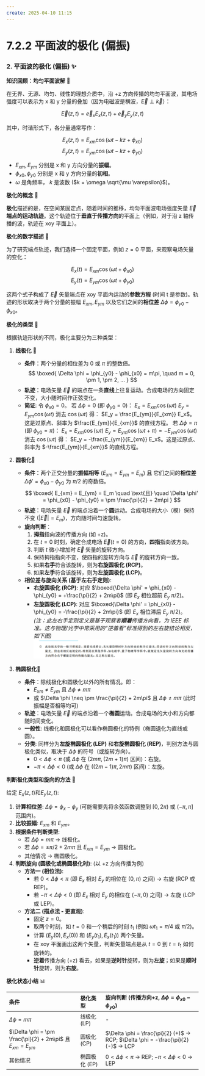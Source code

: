 ```yaml
---
create: 2025-04-10 11:15
---
```

# 7.2.2 平面波的极化 (偏振)
### 2. 平面波的极化 (偏振) ✨

**知识回顾：均匀平面波解** 📝

在无界、无源、均匀、线性的理想介质中，沿 +z 方向传播的均匀平面波，其电场强度可以表示为 x 和 y 分量的叠加（因为电磁波是横波，$\vec{E} \perp \vec{k}$）：

$$ \vec{E}(z, t) = \vec{e}_x E_x(z, t) + \vec{e}_y E_y(z, t) $$

其中，时谐形式下，各分量通常写作：

$$ E_x(z, t) = E_{xm} \cos(\omega t - kz + \phi_{x0}) $$
$$ E_y(z, t) = E_{ym} \cos(\omega t - kz + \phi_{y0}) $$

*   $E_{xm}, E_{ym}$ 分别是 x 和 y 方向分量的**振幅**。
*   $\phi_{x0}, \phi_{y0}$ 分别是 x 和 y 方向分量的**初相**。
*   $\omega$ 是角频率， $k$ 是波数 ($k = \omega \sqrt{\mu \varepsilon}$)。

**极化的概念** 🤔

**极化**描述的是，在空间某固定点，随着时间的推移，均匀平面波电场强度矢量 $\vec{E}$ **端点的运动轨迹**。这个轨迹位于**垂直于传播方向**的平面上（例如，对于沿 z 轴传播的波，轨迹在 xoy 平面上）。

**极化的数学描述** 📐

为了研究端点轨迹，我们选择一个固定平面，例如 $z=0$ 平面，来观察电场矢量的变化：

$$ E_x(t) = E_{xm} \cos(\omega t + \phi_{x0}) $$
$$ E_y(t) = E_{ym} \cos(\omega t + \phi_{y0}) $$

这两个式子构成了 $\vec{E}$ 矢量端点在 xoy 平面内运动的**参数方程** (时间 t 是参数)。轨迹的形状取决于两个分量的振幅 $E_{xm}, E_{ym}$ 以及它们之间的**相位差** $\Delta \phi = \phi_{y0} - \phi_{x0}$。

**极化的类型** 🌟

根据轨迹形状的不同，极化主要分为三种类型：

1.  **线极化** 📏
    *   **条件**：两个分量的相位差为 0 或 $\pi$ 的整数倍。
        $$ \boxed{ \Delta \phi = \phi_{y0} - \phi_{x0} = m\pi, \quad m = 0, \pm 1, \pm 2, ... } $$
    *   **轨迹**：电场矢量 $\vec{E}$ 的端点在一条**直线**上往复运动。合成电场的方向固定不变，大小随时间作正弦变化。
    *   **简证**:
        令 $\phi_{x0} = 0$。
        若 $\Delta \phi = 0$ (即 $\phi_{y0} = 0$)：
        $E_x = E_{xm} \cos(\omega t)$
        $E_y = E_{ym} \cos(\omega t)$
        消去 $\cos(\omega t)$ 得： $E_y = \frac{E_{ym}}{E_{xm}} E_x$。这是过原点、斜率为 $\frac{E_{ym}}{E_{xm}}$ 的直线方程。
        若 $\Delta \phi = \pi$ (即 $\phi_{y0} = \pi$)：
        $E_x = E_{xm} \cos(\omega t)$
        $E_y = E_{ym} \cos(\omega t + \pi) = -E_{ym} \cos(\omega t)$
        消去 $\cos(\omega t)$ 得： $E_y = -\frac{E_{ym}}{E_{xm}} E_x$。这是过原点、斜率为 $-\frac{E_{ym}}{E_{xm}}$ 的直线方程。

2.  **圆极化**🔄
    *   **条件**：两个正交分量的**振幅相等** ($E_{xm} = E_{ym} = E_m$) **且** 它们之间的**相位差** $\Delta \phi' = \phi_{x0} - \phi_{y0}$ 为 $\pi/2$ 的奇数倍。
        $$ \boxed{ E_{xm} = E_{ym} = E_m \quad \text{且} \quad \Delta \phi' = \phi_{x0} - \phi_{y0} = \pm \frac{\pi}{2} + 2m\pi } $$
    *   **轨迹**：电场矢量 $\vec{E}$ 的端点沿着一个**圆**运动。合成电场的大小（模）保持不变 ($|\vec{E}| = E_m$)，方向随时间匀速旋转。
    *   **旋向判断**：
        1.  **拇指**指向波的传播方向 (如 +z)。
        2.  在 $t=0$ 时刻，确定合成电场 $\vec{E}(t=0)$ 的方向，**四指**指向该方向。
        3.  判断 $t$ 微小增加时 $\vec{E}$ 矢量的旋转方向。
        4.  保持拇指指向不变，使四指的旋转方向与 $\vec{E}$ 的旋转方向一致。
        5.  如果**右手**符合该旋转，则为**右旋圆极化 (RCP)**。
        6.  如果**左手**符合该旋转，则为**左旋圆极化 (LCP)**。
    *   **相位差与旋向关系 (基于左右手定则)**:
        *   **右旋圆极化 (RCP)**: 对应 $\boxed{\Delta \phi' = \phi_{x0} - \phi_{y0} = +\frac{\pi}{2} + 2m\pi}$ (即 $E_x$ 相位超前 $E_y$ $\pi/2$)。
        *   **左旋圆极化 (LCP)**: 对应 $\boxed{\Delta \phi' = \phi_{x0} - \phi_{y0} = -\frac{\pi}{2} + 2m\pi}$ (即 $E_x$ 相位滞后 $E_y$ $\pi/2$)。
        *(注：此左右手定则定义是基于观察者**顺着**传播方向看，为 IEEE 标准。这与物理/光学中常采用的“逆着看”标准得到的左右旋结论相反，如下图)*
        ![Pasted image 20250410124945](Pic/Pasted%20image%2020250410124945.png)

3.  **椭圆极化**🥚
    *   **条件**：除线极化和圆极化以外的所有情况。即：
        *   $E_{xm} \neq E_{ym}$ 且 $\Delta \phi \neq m\pi$
        *   或 $\Delta \phi \neq \pm \frac{\pi}{2} + 2m\pi$ 且 $\Delta \phi \neq m\pi$ (此时振幅是否相等均可)
    *   **轨迹**：电场矢量 $\vec{E}$ 的端点沿着一个**椭圆**运动。合成电场的大小和方向都随时间变化。
    *   **一般性**: 线极化和圆极化可以看作椭圆极化的特例（椭圆退化为直线或圆）。
    *   **分类**: 同样分为**左旋椭圆极化 (LEP)** 和**右旋椭圆极化 (REP)**，判别方法与圆极化类似，取决于 $\Delta \phi$ 的符号（或旋转方向）。
        *   $0 < \Delta \phi < \pi$ (或 $\Delta \phi$ 在 $(2m\pi, (2m+1)\pi)$ 区间)：右旋。
        *   $-\pi < \Delta \phi < 0$ (或 $\Delta \phi$ 在 $((2m-1)\pi, 2m\pi)$ 区间)：左旋。

**判断极化类型和旋向的方法** 🧭

给定 $E_x(z, t)$和$E_y(z, t)$:

1.  **计算相位差**: $\Delta \phi = \phi_{x} - \phi_{y}$ (可能需要先将余弦函数调整到 $[0, 2\pi)$ 或 $(-\pi, \pi]$ 范围内)。
2.  **比较振幅**: $E_{xm}$ 和 $E_{ym}$。
3.  **根据条件判断类型**:
    *   若 $\Delta \phi = m\pi$ -> 线极化。
    *   若 $\Delta \phi = \pm \pi/2 + 2m\pi$ 且 $E_{xm} = E_{ym}$ -> 圆极化。
    *   其他情况 -> 椭圆极化。
4.  **判断旋向 (圆极化或椭圆极化时)**: (以 +z 方向传播为例)
    *   **方法一 (相位法)**:
        *   若 $0 < \Delta \phi < \pi$ (即 $E_x$ 相对 $E_y$ 的相位在 $(0, \pi)$ 之间) -> 右旋 (RCP 或 REP)。
        *   若 $-\pi < \Delta \phi < 0$ (即 $E_x$ 相对 $E_y$ 的相位在 $(-\pi, 0)$ 之间) -> 左旋 (LCP 或 LEP)。
    *   **方法二 (描点法 - 更直观)**:
        *   固定 $z=0$。
        *   取两个时刻，如 $t=0$ 和一个稍后的时刻 $t_1$ (例如 $\omega t_1 = \pi/4$ 或 $\pi/2$)。
        *   计算 $(E_y(0), E_x(0))$ 和 $(E_y(t_1), E_x(t_1))$ 两个矢量。
        *   在 xoy 平面画出这两个矢量，判断矢量端点是从 $t=0$ 到 $t=t_1$ 如何旋转的。
        *   **逆着**传播方向 (+z) 看去，如果是**逆时针**旋转，则为**左旋**；如果是**顺时针**旋转，则为**右旋**。

**极化状态小结** 📊

| 条件                                                            | 极化类型      | 旋向判断 (传播方向+z, $\Delta \phi = \phi_{x0}-\phi_{y0}$)                                  |
| :------------------------------------------------------------ | :-------- | :---------------------------------------------------------------------------------- |
| $\Delta \phi = m\pi$                                          | 线极化 (LP)  | -                                                                                   |
| $\Delta \phi = \pm \frac{\pi}{2} + 2m\pi$ 且 $E_{xm} = E_{ym}$ | 圆极化 (CP)  | $\Delta \phi = \frac{\pi}{2} (+)$ -> RCP; $\Delta \phi = -\frac{\pi}{2} (-)$ -> LCP |
| 其他情况                                                          | 椭圆极化 (EP) | $0 < \Delta \phi < \pi$ -> REP; $-\pi < \Delta \phi < 0$ -> LEP                     |
